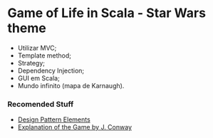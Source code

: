 # Game of Life in Scala - Star Wars theme

  - Utilizar MVC;
  - Template method;
  - Strategy;
  - Dependency Injection;
  - GUI em Scala;
  - Mundo infinito (mapa de Karnaugh).

### Recomended Stuff

  - [Design Pattern Elements](http://www.uml.org.cn/c++/pdf/DesignPatterns.pdf)
  - [Explanation of the Game by J. Conway](https://youtu.be/E8kUJL04ELA)
